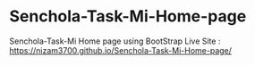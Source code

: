 # Senchola-Task-Mi-Home-page
Senchola-Task-Mi Home page using BootStrap
Live Site : https://nizam3700.github.io/Senchola-Task-Mi-Home-page/
